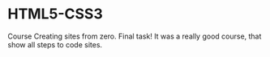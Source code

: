 # HTML5-CSS3
Course Creating sites from zero.
Final task!
It was a really good course, that show all steps to code sites.


